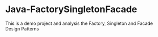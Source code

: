 # Java-FactorySingletonFacade
This is a demo project and analysis the Factory, Singleton and Facade Design Patterns
